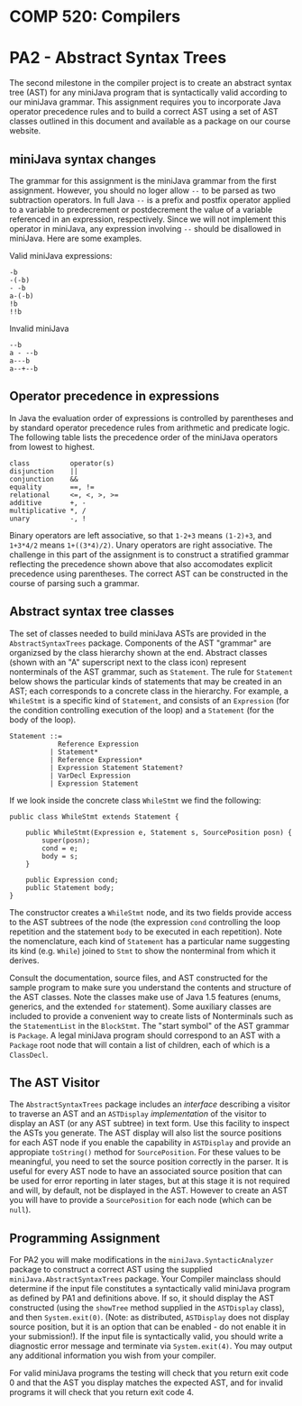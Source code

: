 COMP 520: Compilers
===================
PA2 - Abstract Syntax Trees
===========================

The second milestone in the compiler project is to create an abstract syntax 
tree (AST) for any miniJava program that is syntactically valid according to 
our miniJava grammar. This assignment requires you to incorporate Java 
operator precedence rules and to build a correct AST using a set of AST 
classes outlined in this document and available as a package on our course 
website.

miniJava syntax changes
-----------------------

The grammar for this assignment is the miniJava grammar from the first 
assignment. However, you should no loger allow `--` to be parsed as two 
subtraction operators. In full Java `--` is a prefix and postfix operator 
applied to a variable to predecrement or postdecrement the value of a 
variable referenced in an expression, respectively. Since we will not 
implement this operator in miniJava, any expression involving `--` should 
be disallowed in miniJava. Here are some examples.

Valid miniJava expressions:

    -b    
    -(-b)    
    - -b     
    a-(-b)
    !b 
    !!b

Invalid miniJava

    --b 
    a - --b
    a---b
    a--+--b

Operator precedence in expressions
----------------------------------

In Java the evaluation order of expressions is controlled by parentheses and 
by standard operator precedence rules from arithmetic and predicate logic. The 
following table lists the precedence order of the miniJava operators from 
lowest to highest.

    class          operator(s)
    disjunction    ||
    conjunction    &&
    equality       ==, !=
    relational     <=, <, >, >=
    additive       +, -
    multiplicative *, /
    unary          -, !

Binary operators are left associative, so that `1-2+3` means `(1-2)+3`, and 
`1+3*4/2` means `1+((3*4)/2)`. Unary operators are right associative. The 
challenge in this part of the assignment is to construct a stratified grammar 
reflecting the precedence shown above that also accomodates explicit 
precedence using parentheses. The correct AST can be constructed in the 
course of parsing such a grammar.

Abstract syntax tree classes
----------------------------

The set of classes needed to build miniJava ASTs are provided in the 
`AbstractSyntaxTrees` package. Components of the AST "grammar" are organizsed 
by the class hierarchy shown at the end. Abstract classes (shown with an "A" 
superscript next to the class icon) represent nonterminals of the AST grammar, 
such as `Statement`. The rule for `Statement` below shows the particular kinds 
of statements that may be created in an AST; each corresponds to a concrete 
class in the hierarchy. For example, a `WhileStmt` is a specific kind of 
`Statement`, and consists of an `Expression` (for the condition controlling 
execution of the loop) and a `Statement` (for the body of the loop).

    Statement ::=
                Reference Expression
              | Statement*
              | Reference Expression*
              | Expression Statement Statement?
              | VarDecl Expression
              | Expression Statement

If we look inside the concrete class `WhileStmt` we find the following:

    public class WhileStmt extends Statement {

        public WhileStmt(Expression e, Statement s, SourcePosition posn) {
            super(posn);
            cond = e;
            body = s;
        }

        public Expression cond;
        public Statement body;
    }

The constructor creates a `WhileStmt` node, and its two fields provide access 
to the AST subtrees of the node (the expression `cond` controlling the loop 
repetition and the statement `body` to be executed in each repetition). Note 
the nomenclature, each kind of `Statement` has a particular name suggesting 
its kind (e.g. `While`) joined to `Stmt` to show the nonterminal from which it 
derives.

Consult the documentation, source files, and AST constructed for the sample 
program to make sure you understand the contents and structure of the AST 
classes. Note the classes make use of Java 1.5 features (enums, generics, and 
the extended `for` statement). Some auxiliary classes are included to provide 
a convenient way to create lists of Nonterminals such as the `StatementList` 
in the `BlockStmt`. The "start symbol" of the AST grammar is `Package`. A 
legal miniJava program should correspond to an AST with a `Package` root node 
that will contain a list of children, each of which is a `ClassDecl`.

The AST Visitor
---------------

The `AbstractSyntaxTrees` package includes an *interface* describing a visitor
to traverse an AST and an `ASTDisplay` *implementation* of the visitor to 
display an AST (or any AST subtree) in text form. Use this facility to inspect 
the ASTs you generate. The AST display will also list the source positions for 
each AST node if you enable the capability in `ASTDisplay` and provide an 
appropiate `toString()` method for `SourcePosition`. For these values to be 
meaningful, you need to set the source position correctly in the parser. It is 
useful for every AST node to have an associated source position that can be 
used for error reporting in later stages, but at this stage it is not required 
and will, by default, not be displayed in the AST. However to create an AST 
you will have to provide a `SourcePosition` for each node (which can be 
`null`).

Programming Assignment
----------------------

For PA2 you will make modifications in the `miniJava.SyntacticAnalyzer` 
package to construct a correct AST using the supplied 
`miniJava.AbstractSyntaxTrees` package. Your Compiler mainclass should 
determine if the input file constitutes a syntactically valid miniJava program 
as defined by PA1 and definitions above. If so, it should display the AST 
constructed (using the `showTree` method supplied in the `ASTDisplay` class), 
and then `System.exit(0)`. (Note: as distributed, `ASTDisplay` does not 
display source position, but it is an option that can be enabled - do not 
enable it in your submission!). If the input file is syntactically valid, you 
should write a diagnostic error message and terminate via `System.exit(4)`. 
You may output any additional information you wish from your compiler.

For valid miniJava programs the testing will check that you return exit code 0 
and that the AST you display matches the expected AST, and for invalid 
programs it will check that you return exit code 4.
